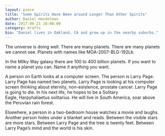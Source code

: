 ```yaml
---
layout: piece
title: "Some Spirits Have Been around Longer Than Other Spirits"
author: Daniel Handelman
date: 2017-06-21 10:00:00
category: drafts
bio: "Daniel lives in Oakland, CA and grew up in the nearby suburbs."
---
```


The universe is doing well. There are many planets. There are many planets we cannot see. Planets with names like MOA-2007-BLG-192Lb. 

In the Milky Way galaxy there are 100 to 400 billion planets. If you want to name a planet you can. Name it anything you want. 

A person on Earth looks at a computer screen. The person is Larry Page. Larry Page has named two planets. Larry Page is looking at his computer screen thinking about eternity, non-existence, prostate cancer. Larry Page is going to die. In his next life, he hopes to be a Solitary Eagle, Harpyhaliaetus solitarius. He will live in South America, soar above the Peruvian rain forest.

Elsewhere, a person in a two-bedroom house watches a movie and laughs. Another person hides under a blanket and reads. Between the visible stars are more stars. Between Larry Page and the tree is twenty feet. Between Larry Page’s mind and the world is his skin.
